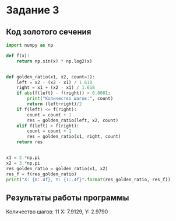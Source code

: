 # Задание 3

## Код золотого сечения
```py
import numpy as np

def f(x):
    return np.sin(x) * np.log2(x)


def golden_ratio(x1, x2, count=1):
    left = x2 - (x2 - x1) / 1.618
    right = x1 + (x2 - x1) / 1.618
    if abs(f(left) - f(right)) < 0.0001:
        print("Количество шагов:", count)
        return (left+right)/2
    if f(left) <= f(right):
        count = count + 1
        res = golden_ratio(left, x2, count)
    elif f(left) > f(right):
        count = count + 1
        res = golden_ratio(x1, right, count)
    return res


x1 = 2.*np.pi
x2 = 3.*np.pi
res_golden_ratio = golden_ratio(x1, x2)
res_f = f(res_golden_ratio)
print("X: {0:.4f}, Y: {1:.4f}".format(res_golden_ratio, res_f))
```

## Результаты работы программы

Количество шагов: 11
X: 7.9129, Y: 2.9790
